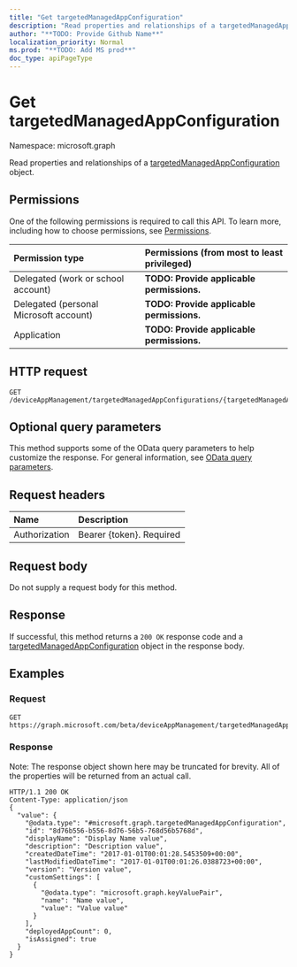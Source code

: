 ```yaml
---
title: "Get targetedManagedAppConfiguration"
description: "Read properties and relationships of a targetedManagedAppConfiguration object."
author: "**TODO: Provide Github Name**"
localization_priority: Normal
ms.prod: "**TODO: Add MS prod**"
doc_type: apiPageType
---
```


# Get targetedManagedAppConfiguration

Namespace: microsoft.graph

Read properties and relationships of a [targetedManagedAppConfiguration](../resources/targetedmanagedappconfiguration.md) object.

## Permissions
One of the following permissions is required to call this API. To learn more, including how to choose permissions, see [Permissions](/concepts/permissions-reference.md).

|Permission type|Permissions (from most to least privileged)|
|:---|:---|
|Delegated (work or school account)|**TODO: Provide applicable permissions.**|
|Delegated (personal Microsoft account)|**TODO: Provide applicable permissions.**|
|Application|**TODO: Provide applicable permissions.**|

## HTTP request
<!-- {
  "blockType": "ignored"
}
-->
``` http
GET /deviceAppManagement/targetedManagedAppConfigurations/{targetedManagedAppConfigurationId}
```

## Optional query parameters
This method supports some of the OData query parameters to help customize the response. For general information, see [OData query parameters](/graph/query-parameters).

## Request headers
|Name|Description|
|:---|:---|
|Authorization|Bearer {token}. Required|

## Request body
Do not supply a request body for this method.

## Response
If successful, this method returns a `200 OK` response code and a [targetedManagedAppConfiguration](../resources/targetedmanagedappconfiguration.md) object in the response body.

## Examples

### Request
<!-- {
  "blockType": "request",
  "name": "get_targetedmanagedappconfiguration"
}
-->
``` http
GET https://graph.microsoft.com/beta/deviceAppManagement/targetedManagedAppConfigurations/{targetedManagedAppConfigurationId}
```

### Response
Note: The response object shown here may be truncated for brevity. All of the properties will be returned from an actual call.
<!-- {
  "blockType": "response",
  "truncated": true,
  "@odata.type": "microsoft.graph.targetedManagedAppConfiguration"
}
-->
``` http
HTTP/1.1 200 OK
Content-Type: application/json
{
  "value": {
    "@odata.type": "#microsoft.graph.targetedManagedAppConfiguration",
    "id": "8d76b556-b556-8d76-56b5-768d56b5768d",
    "displayName": "Display Name value",
    "description": "Description value",
    "createdDateTime": "2017-01-01T00:01:28.5453509+00:00",
    "lastModifiedDateTime": "2017-01-01T00:01:26.0388723+00:00",
    "version": "Version value",
    "customSettings": [
      {
        "@odata.type": "microsoft.graph.keyValuePair",
        "name": "Name value",
        "value": "Value value"
      }
    ],
    "deployedAppCount": 0,
    "isAssigned": true
  }
}
```

